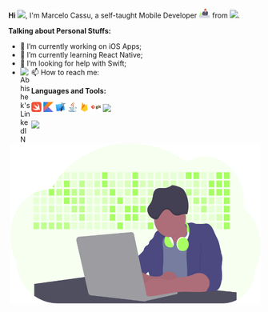 **Hi** <img src="https://media.giphy.com/media/hvRJCLFzcasrR4ia7z/giphy.gif" width="25px">, I'm Marcelo Cassu, a self-taught Mobile Developer <img height="20" src="/undraw_coding_6mjf.svg"> from <img src="https://image.flaticon.com/icons/svg/197/197386.svg" width="20"/>.

**Talking about Personal Stuffs:**

- 🔭 I’m currently working on iOS Apps;
- 🌱 I’m currently learning React Native;
- 🤔 I’m looking for help with Swift;
- 📫 How to reach me: <a href="https://www.linkedin.com/in/marcelocassu/"> <img align="left" alt="Abhishek's LinkedIN" width="22px" src="https://raw.githubusercontent.com/peterthehan/peterthehan/master/assets/linkedin.svg" /> </a>

<img align="right" src="/undraw_developer_activity_bv83.svg" width="500" height="320"/>

**Languages and Tools:**  

<code><img height="20" src="https://raw.githubusercontent.com/github/explore/80688e429a7d4ef2fca1e82350fe8e3517d3494d/topics/swift/swift.png"></code>
<code><img height="20" src="https://raw.githubusercontent.com/github/explore/80688e429a7d4ef2fca1e82350fe8e3517d3494d/topics/kotlin/kotlin.png"></code>
<code><img height="20" src="https://raw.githubusercontent.com/github/explore/80688e429a7d4ef2fca1e82350fe8e3517d3494d/topics/xcode/xcode.png"></code>
<code><img height="20" src="https://raw.githubusercontent.com/github/explore/80688e429a7d4ef2fca1e82350fe8e3517d3494d/topics/java/java.png"></code>
<code><img height="20" src="https://raw.githubusercontent.com/github/explore/80688e429a7d4ef2fca1e82350fe8e3517d3494d/topics/firebase/firebase.png"></code>
<code><img height="20" src="https://raw.githubusercontent.com/github/explore/80688e429a7d4ef2fca1e82350fe8e3517d3494d/topics/git/git.png"></code>
<code><img height="20" src="https://raw.githubusercontent.com/github/explore/80688e429a7d4ef2fca1e82350fe8e3517d3494d/topics/visualstudio/visualstudio.png"></code>

![](https://visitor-badge.glitch.me/badge?page_id=mcassu.mcassu)

<!--
**mcassu/mcassu** is a ✨ _special_ ✨ repository because its `README.md` (this file) appears on your GitHub profile.

Here are some ideas to get you started:

- 🔭 I’m currently working on ...
- 🌱 I’m currently learning ...
- 👯 I’m looking to collaborate on ...
- 🤔 I’m looking for help with ...
- 💬 Ask me about ...
- 📫 How to reach me: ...
- 😄 Pronouns: ...
- ⚡ Fun fact: ...
-->

